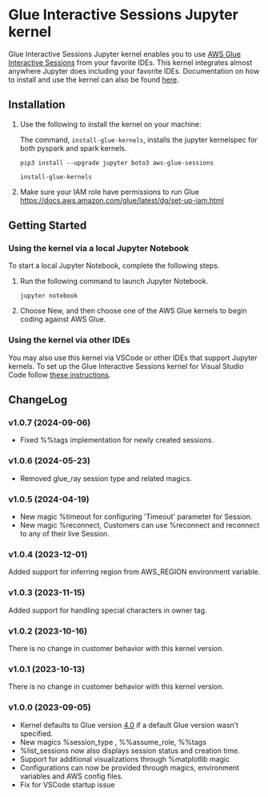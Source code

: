 # Glue Interactive Sessions Jupyter kernel

Glue Interactive Sessions Jupyter kernel enables you to use [AWS Glue Interactive Sessions](https://docs.aws.amazon.com/glue/latest/dg/interactive-sessions-overview.html) from your favorite IDEs. This kernel integrates almost anywhere Jupyter does including your favorite IDEs.
Documentation on how to install and use the kernel can also be found [here](https://docs.aws.amazon.com/glue/latest/dg/interactive-sessions.html).

## Installation

1. Use the following to install the kernel on your machine:

   The command, `install-glue-kernels`, installs the jupyter kernelspec for both pyspark and spark kernels.


   ```pip3 install --upgrade jupyter boto3 aws-glue-sessions```

   ```install-glue-kernels```

2. Make sure your IAM role have permissions to run Glue
   https://docs.aws.amazon.com/glue/latest/dg/set-up-iam.html

## Getting Started
### Using the kernel via a local Jupyter Notebook

To start a local Jupyter Notebook, complete the following steps.

1. Run the following command to launch Jupyter Notebook.

   `jupyter notebook`

2. Choose New, and then choose one of the AWS Glue kernels to begin coding against AWS Glue.

### Using the kernel via other IDEs

You may also use this kernel via VSCode or other IDEs that support Jupyter kernels.
To set up the Glue Interactive Sessions kernel for Visual Studio Code follow [these instructions](https://docs.aws.amazon.com/glue/latest/dg/interactive-sessions-vscode.html).


## ChangeLog

### v1.0.7 (2024-09-06)

* Fixed %%tags implementation for newly created sessions.

### v1.0.6 (2024-05-23)

* Removed glue_ray session type and related magics.

### v1.0.5 (2024-04-19)

* New magic %timeout for configuring 'Timeout' parameter for Session.
* New magic %reconnect, Customers can use %reconnect <sessionId> and reconnect to any of their live Session.

### v1.0.4 (2023-12-01)

Added support for inferring region from AWS_REGION environment variable.

### v1.0.3 (2023-11-15)

Added support for handling special characters in owner tag.

### v1.0.2 (2023-10-16)

There is no change in customer behavior with this kernel version.

### v1.0.1 (2023-10-13)

There is no change in customer behavior with this kernel version.

### v1.0.0 (2023-09-05)

* Kernel defaults to Glue version [4.0](https://aws.amazon.com/about-aws/whats-new/2022/11/introducing-aws-glue-4-0/) if a default Glue version wasn’t specified.
* New magics %session_type ,  %%assume_role, %%tags
* %list_sessions  now also displays session status and creation time.
* Support for additional visualizations through %matplotlib magic
* Configurations can now be provided through magics, environment variables and AWS config files.
* Fix for VSCode startup issue

